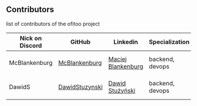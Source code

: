 ## Contributors
list of contributors of the ofitoo project


| Nick on Discord | GitHub                                              | Linkedin                                                         | Specialization  | Entry date |
|-----------------|-----------------------------------------------------|------------------------------------------------------------------|-----------------|-----------------|
| McBlankenburg   | [McBlankenburg](https://github.com/McBlankenburg)   | [Maciej Blankenburg](https://www.linkedin.com/in/mcblankenburg/) | backend, devops | 01-02-2024      |
| DawidS          | [DawidStuzynski](https://github.com/DawidStuzynski) | [Dawid Stużyński](https://www.linkedin.com/in/dawid-stuzynski/)  | backend, devops | 01-02-2024      |
